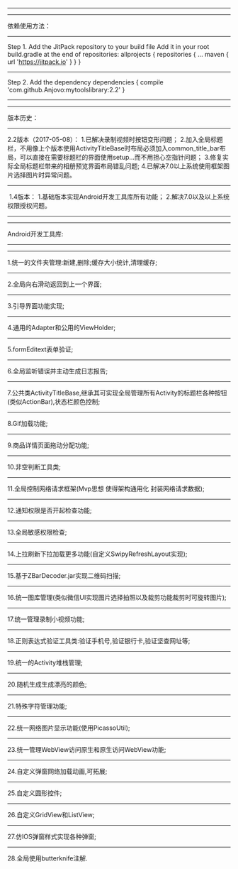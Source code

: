 *********************************************************************************
*********************************************************************************
依赖使用方法：
*********************************************************************************
Step 1. Add the JitPack repository to your build file
Add it in your root build.gradle at the end of repositories:
allprojects {
		repositories {
			...
			maven { url 'https://jitpack.io' }
		}
	}
*********************************************************************************
 Step 2. Add the dependency
 dependencies {
	        compile 'com.github.Anjovo:mytoolslibrary:2.2'
	}
*********************************************************************************
*********************************************************************************
版本历史：
*********************************************************************************
2.2版本（2017-05-08）：
1.已解决录制视频时按钮变形问题；
2.加入全局标题栏，不用像上个版本使用ActivityTitleBase时布局必须加入common_title_bar布局，可以直接在需要标题栏的界面使用setup...而不用担心空指针问题；
3.修复实际全局标题栏带来的相册预览界面布局错乱问题;
4.已解决7.0以上系统使用框架图片选择图片时异常问题。
*********************************************************************************
 1.4版本：
 1.基础版本实现Android开发工具库所有功能；
 2.解决7.0以及以上系统权限授权问题。
*********************************************************************************
*********************************************************************************
Android开发工具库: 
*********************************************************************************
*********************************************************************************
1.统一的文件夹管理:新建,删除;缓存大小统计,清理缓存;
*********************************************************************************
2.全局向右滑动返回到上一个界面; 
*********************************************************************************
3.引导界面功能实现; 
*********************************************************************************
4.通用的Adapter和公用的ViewHolder; 
*********************************************************************************
5.formEditext表单验证;
*********************************************************************************
6.全局监听错误并主动生成日志报告; 
*********************************************************************************
7.公共类ActivityTitleBase,继承其可实现全局管理所有Activity的标题栏各种按钮(类似ActionBar),状态栏颜色控制;
*********************************************************************************
8.Gif加载功能; 
*********************************************************************************
9.商品详情页面拖动分配功能; 
*********************************************************************************
10.非空判断工具类;
*********************************************************************************
11.全局控制网络请求框架(Mvp思想 使得架构通用化 封装网络请求数据); 
*********************************************************************************
12.通知权限是否开起检查功能; 
*********************************************************************************
13.全局敏感权限检查; 
*********************************************************************************
14.上拉刷新下拉加载更多功能(自定义SwipyRefreshLayout实现); 
*********************************************************************************
15.基于ZBarDecoder.jar实现二维码扫描; 
*********************************************************************************
16.统一图库管理(类似微信UI实现图片选择拍照以及裁剪功能裁剪时可旋转图片); 
*********************************************************************************
17.统一管理录制小视频功能; 
*********************************************************************************
18.正则表达式验证工具类:验证手机号,验证银行卡,验证坚查网址等; 
*********************************************************************************
19.统一的Activity堆栈管理; 
*********************************************************************************
20.随机生成生成漂亮的颜色; 
*********************************************************************************
21.特殊字符管理功能; 
*********************************************************************************
22.统一网络图片显示功能(使用PicassoUtil); 
*********************************************************************************
23.统一管理WebView访问原生和原生访问WebView功能; 
*********************************************************************************
24.自定义弹窗网络加载动画,可拓展; 
*********************************************************************************
25.自定义圆形控件; 
*********************************************************************************
26.自定义GridView和ListView; 
*********************************************************************************
27.仿IOS弹窗样式实现各种弹窗; 
*********************************************************************************
28.全局使用butterknife注解.
